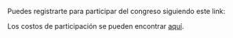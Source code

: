 Puedes registrarte para participar del congreso siguiendo este link:

Los costos de participación se pueden encontrar [aquí](/es/fees).
